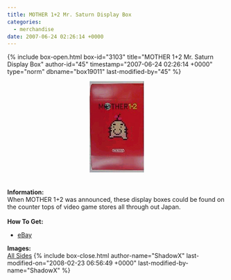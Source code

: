 ```yaml
---
title: MOTHER 1+2 Mr. Saturn Display Box
categories:
  - merchandise
date: 2007-06-24 02:26:14 +0000
---
```

{% include box-open.html box-id="3103" title="MOTHER 1+2 Mr. Saturn Display Box" author-id="45" timestamp="2007-06-24 02:26:14 +0000" type="norm" dbname="box19011" last-modified-by="45" %}
	<center>
	<img src="/merchandise/images/m12_msdbox_title.jpg" border="0" alt="MOTHER 1+2 Mr. Saturn Display Box" />
	</center>
	<br /><br />
	<b>Information:</b>
	<br />
	When MOTHER 1+2 was announced, these display boxes could be found on the counter tops 
	of video game stores all through out Japan.
	<br /><br />
	<b>How To Get:</b>
	<br />
	<ul>
	<li><a href="http://www.ebay.com">eBay</a></li>
	</ul>
	<b>Images:</b>
	<br />
	<a href="/merchandise/images/m12_msdbox_allsides.jpg">All Sides</a>
{% include box-close.html author-name="ShadowX" last-modified-on="2008-02-23 06:56:49 +0000" last-modified-by-name="ShadowX" %}
